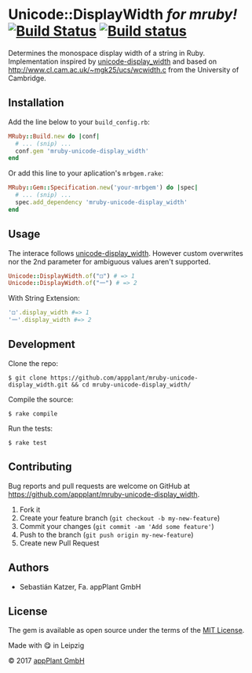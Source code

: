 # Unicode::DisplayWidth ___for mruby!___ <br> [![Build Status](https://travis-ci.com/katzer/mruby-unicode-display_width.svg?branch=master)](https://travis-ci.com/katzer/mruby-unicode-display_width) [![Build status](https://ci.appveyor.com/api/projects/status/gyyr55n46at2regc/branch/master?svg=true)](https://ci.appveyor.com/project/katzer/mruby-unicode-display-width/branch/master)

Determines the monospace display width of a string in Ruby. Implementation inspired by [unicode-display_width][unicode-display_width] and based on http://www.cl.cam.ac.uk/~mgk25/ucs/wcwidth.c from the University of Cambridge.

## Installation

Add the line below to your `build_config.rb`:

```ruby
MRuby::Build.new do |conf|
  # ... (snip) ...
  conf.gem 'mruby-unicode-display_width'
end
```

Or add this line to your aplication's `mrbgem.rake`:

```ruby
MRuby::Gem::Specification.new('your-mrbgem') do |spec|
  # ... (snip) ...
  spec.add_dependency 'mruby-unicode-display_width'
end
```

## Usage

The interace follows [unicode-display_width][unicode-display_width]. However custom overwrites nor the 2nd parameter for ambiguous values aren't supported. 

```ruby
Unicode::DisplayWidth.of("⚀") # => 1
Unicode::DisplayWidth.of("一") # => 2
```

With String Extension:

```ruby
'⚀'.display_width #=> 1
'一'.display_width #=> 2
```

## Development

Clone the repo:
    
    $ git clone https://github.com/appplant/mruby-unicode-display_width.git && cd mruby-unicode-display_width/

Compile the source:

    $ rake compile

Run the tests:

    $ rake test

## Contributing

Bug reports and pull requests are welcome on GitHub at https://github.com/appplant/mruby-unicode-display_width.

1. Fork it
2. Create your feature branch (`git checkout -b my-new-feature`)
3. Commit your changes (`git commit -am 'Add some feature'`)
4. Push to the branch (`git push origin my-new-feature`)
5. Create new Pull Request

## Authors

- Sebastián Katzer, Fa. appPlant GmbH

## License

The gem is available as open source under the terms of the [MIT License][license].

Made with :yum: in Leipzig

© 2017 [appPlant GmbH][appplant]

[unicode-display_width]: https://github.com/janlelis/unicode-display_width
[license]: http://opensource.org/licenses/MIT
[appplant]: www.appplant.de
